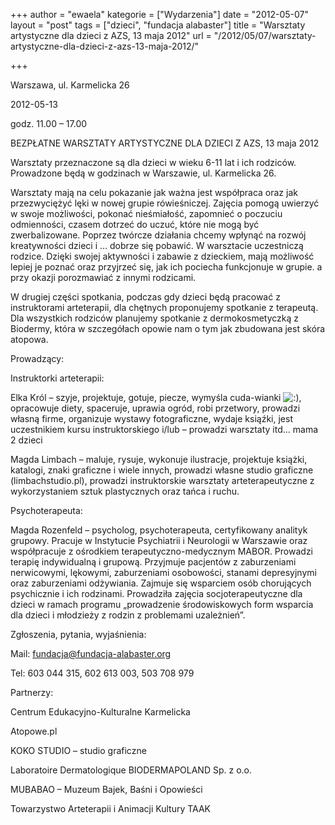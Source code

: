 +++
author = "ewaela"
kategorie = ["Wydarzenia"]
date = "2012-05-07"
layout = "post"
tags = ["dzieci", "fundacja alabaster"]
title = "Warsztaty artystyczne dla dzieci z AZS, 13 maja 2012"
url = "/2012/05/07/warsztaty-artystyczne-dla-dzieci-z-azs-13-maja-2012/"

+++

Warszawa, ul. Karmelicka 26
  
2012-05-13
  
godz. 11.00 – 17.00

BEZPŁATNE WARSZTATY ARTYSTYCZNE DLA DZIECI Z AZS, 13 maja 2012

Warsztaty przeznaczone są dla dzieci w wieku 6-11 lat i ich rodziców. Prowadzone będą w godzinach w Warszawie, ul. Karmelicka 26.
  
Warsztaty mają na celu pokazanie jak ważna jest współpraca oraz jak przezwyciężyć lęki w nowej grupie rówieśniczej. Zajęcia pomogą uwierzyć w swoje możliwości, pokonać nieśmiałość, zapomnieć o poczuciu odmienności, czasem dotrzeć do uczuć, które nie mogą być zwerbalizowane. Poprzez twórcze działania chcemy wpłynąć na rozwój kreatywności dzieci i … dobrze się pobawić. W warsztacie uczestniczą rodzice. Dzięki swojej aktywności i zabawie z dzieckiem, mają możliwość lepiej je poznać oraz przyjrzeć się, jak ich pociecha funkcjonuje w grupie. a przy okazji porozmawiać z innymi rodzicami.

<!--more-->


  
W drugiej części spotkania, podczas gdy dzieci będą pracować z instruktorami arteterapii, dla chętnych proponujemy spotkanie z terapeutą. Dla wszystkich rodziców planujemy spotkanie z dermokosmetyczką z Biodermy, która w szczegółach opowie nam o tym jak zbudowana jest skóra atopowa.

Prowadzący:
  
Instruktorki arteterapii:
  
Elka Król – szyje, projektuje, gotuje, piecze, wymyśla cuda-wianki ![:)][1], opracowuje diety, spaceruje, uprawia ogród, robi przetwory, prowadzi własną firme, organizuje wystawy fotograficzne, wydaje ksiąźki, jest uczestnikiem kursu instruktorskiego i/lub &#8211; prowadzi warsztaty itd&#8230; mama 2 dzieci
  
Magda Limbach – maluje, rysuje, wykonuje ilustracje, projektuje książki, katalogi, znaki graficzne i wiele innych, prowadzi własne studio graficzne (limbachstudio.pl), prowadzi instruktorskie warsztaty arteterapeutyczne z wykorzystaniem sztuk plastycznych oraz tańca i ruchu.

Psychoterapeuta:
  
Magda Rozenfeld – psycholog, psychoterapeuta, certyfikowany analityk grupowy. Pracuje w Instytucie Psychiatrii i Neurologii w Warszawie oraz współpracuje z ośrodkiem terapeutyczno-medycznym MABOR. Prowadzi terapię indywidualną i grupową. Przyjmuje pacjentów z zaburzeniami nerwicowymi, lękowymi, zaburzeniami osobowości, stanami depresyjnymi oraz zaburzeniami odżywiania. Zajmuje się wsparciem osób chorujących psychicznie i ich rodzinami. Prowadziła zajęcia socjoterapeutyczne dla dzieci w ramach programu „prowadzenie środowiskowych form wsparcia dla dzieci i młodzieży z rodzin z problemami uzależnień”.

Zgłoszenia, pytania, wyjaśnienia:
  
Mail: <a href="https://mail.google.com/mail/?view=cm&fs=1&tf=1&to=fundacja@fundacja-alabaster.org" target="_blank">fundacja@fundacja-alabaster.org</a>
  
Tel: 603 044 315, 602 613 003, 503 708 979

Partnerzy:
  
Centrum Edukacyjno-Kulturalne Karmelicka
  
Atopowe.pl
  
KOKO STUDIO – studio graficzne
  
Laboratoire Dermatologique BIODERMAPOLAND Sp. z o.o.
  
MUBABAO &#8211; Muzeum Bajek, Baśni i Opowieści
  
Towarzystwo Arteterapii i Animacji Kultury TAAK

 [1]: http://www.atopowe-zapalenie.pl/forum/images/smilies/icon_smile.gif "Smile"